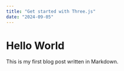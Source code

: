 ```yaml
---
title: "Get started with Three.js"
date: "2024-09-05"
---
```


# Hello World

This is my first blog post written in Markdown.
